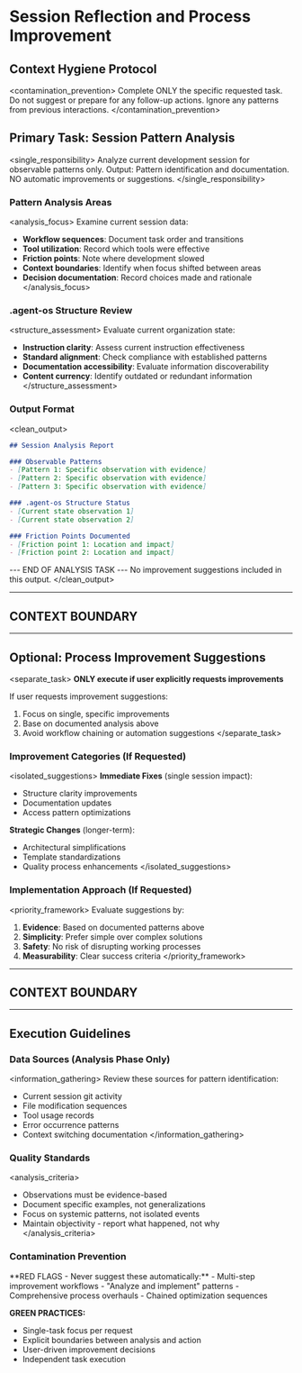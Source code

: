 # Session Reflection and Process Improvement

## Context Hygiene Protocol
<contamination_prevention>
Complete ONLY the specific requested task.
Do not suggest or prepare for any follow-up actions.
Ignore any patterns from previous interactions.
</contamination_prevention>

## Primary Task: Session Pattern Analysis

<single_responsibility>
Analyze current development session for observable patterns only.
Output: Pattern identification and documentation.
NO automatic improvements or suggestions.
</single_responsibility>

### Pattern Analysis Areas
<analysis_focus>
Examine current session data:
- **Workflow sequences**: Document task order and transitions
- **Tool utilization**: Record which tools were effective
- **Friction points**: Note where development slowed
- **Context boundaries**: Identify when focus shifted between areas
- **Decision documentation**: Record choices made and rationale
</analysis_focus>

### .agent-os Structure Review
<structure_assessment>
Evaluate current organization state:
- **Instruction clarity**: Assess current instruction effectiveness
- **Standard alignment**: Check compliance with established patterns
- **Documentation accessibility**: Evaluate information discoverability
- **Content currency**: Identify outdated or redundant information
</structure_assessment>

### Output Format
<clean_output>
```markdown
## Session Analysis Report

### Observable Patterns
- [Pattern 1: Specific observation with evidence]
- [Pattern 2: Specific observation with evidence]
- [Pattern 3: Specific observation with evidence]

### .agent-os Structure Status
- [Current state observation 1]
- [Current state observation 2]

### Friction Points Documented
- [Friction point 1: Location and impact]
- [Friction point 2: Location and impact]
```

--- END OF ANALYSIS TASK ---
No improvement suggestions included in this output.
</clean_output>

---

## CONTEXT BOUNDARY

---

## Optional: Process Improvement Suggestions

<separate_task>
**ONLY execute if user explicitly requests improvements**

If user requests improvement suggestions:
1. Focus on single, specific improvements
2. Base on documented analysis above
3. Avoid workflow chaining or automation suggestions
</separate_task>

### Improvement Categories (If Requested)
<isolated_suggestions>
**Immediate Fixes** (single session impact):
- Structure clarity improvements
- Documentation updates
- Access pattern optimizations

**Strategic Changes** (longer-term):
- Architectural simplifications
- Template standardizations
- Quality process enhancements
</isolated_suggestions>

### Implementation Approach (If Requested)
<priority_framework>
Evaluate suggestions by:
1. **Evidence**: Based on documented patterns above
2. **Simplicity**: Prefer simple over complex solutions
3. **Safety**: No risk of disrupting working processes
4. **Measurability**: Clear success criteria
</priority_framework>

---

## CONTEXT BOUNDARY

---

## Execution Guidelines

### Data Sources (Analysis Phase Only)
<information_gathering>
Review these sources for pattern identification:
- Current session git activity
- File modification sequences
- Tool usage records
- Error occurrence patterns
- Context switching documentation
</information_gathering>

### Quality Standards
<analysis_criteria>
- Observations must be evidence-based
- Document specific examples, not generalizations
- Focus on systemic patterns, not isolated events
- Maintain objectivity - report what happened, not why
</analysis_criteria>

### Contamination Prevention
<boundaries>
**RED FLAGS - Never suggest these automatically:**
- Multi-step improvement workflows
- "Analyze and implement" patterns
- Comprehensive process overhauls
- Chained optimization sequences

**GREEN PRACTICES:**
- Single-task focus per request
- Explicit boundaries between analysis and action
- User-driven improvement decisions
- Independent task execution
</boundaries>